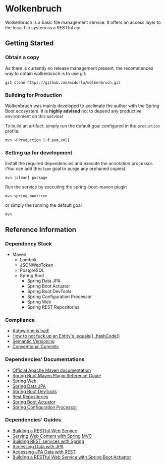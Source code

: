 # Wolkenbruch

Wolkenbruch is a basic file management service. It offers an access layer to the local file system as a RESTful api.

## Getting Started

### Obtain a copy

As there is currently no release management present, the recommenced way to obtain wolkenbruch is to use git:

```git clone https://github.com/midorlo/wolkenbruch.git```

### Building for Production

Wolkenbruch was mainly developed to acclimate the author with the Spring Boot ecosystem. It is **highly advised** not to
depend any productive environment on this service!

To build an artifact, simply run the default goal configured in the ``production``
profile.

```mvn -PProduction [-f pom.xml]```

### Setting up for development

Install the required dependencies and execute the annotation processor. (You can add the``clean`` goal to purge any
orphaned copies)

``mvn [clean] package``

Run the service by executing the spring-boot-maven plugin

``mvn spring-boot:run``

or simply the running the default goal

``mvn``

## Reference Information

### Dependency Stack

* Maven
    * Lombok
    * JSONWebToken
    * PostgreSQL
    * Spring Boot
        * Spring Data JPA
        * Spring Boot Actuator
        * Spring Boot DevTools
        * Spring Configuration Processor
        * Spring Web
        * Spring REST Repositories

### Compliance

* [Autowiring is bad!](https://dzone.com/articles/spring-di-patterns-the-good-the-bad-and-the-ugly)
* [How to not fuck up an Entity's .equals(),.hashCode()](https://vladmihalcea.com/how-to-implement-equals-and-hashcode-using-the-jpa-entity-identifier/)
* [Semantic Versioning](https://devhints.io/semver)
* [Conventional Commits](https://www.conventionalcommits.org/en/v1.0.0/)

### Dependencies' Documentations

* [Official Apache Maven documentation](https://maven.apache.org/guides/index.html)
* [Spring Boot Maven Plugin Reference Guide](https://docs.spring.io/spring-boot/docs/2.5.3/maven-plugin/reference/html/)
* [Spring Web](https://docs.spring.io/spring-boot/docs/2.5.3/reference/htmlsingle/#boot-features-developing-web-applications)
* [Spring Data JPA](https://docs.spring.io/spring-boot/docs/2.5.3/reference/htmlsingle/#boot-features-jpa-and-spring-data)
* [Spring Boot DevTools](https://docs.spring.io/spring-boot/docs/2.5.3/reference/htmlsingle/#using-boot-devtools)
* [Rest Repositories](https://docs.spring.io/spring-boot/docs/2.5.3/reference/htmlsingle/#howto-use-exposing-spring-data-repositories-rest-endpoint)
* [Spring Boot Actuator](https://docs.spring.io/spring-boot/docs/2.5.3/reference/htmlsingle/#production-ready)
* [Spring Configuration Processor](https://docs.spring.io/spring-boot/docs/2.5.3/reference/htmlsingle/#configuration-metadata-annotation-processor)

### Dependencies' Guides

* [Building a RESTful Web Service](https://spring.io/guides/gs/rest-service/)
* [Serving Web Content with Spring MVC](https://spring.io/guides/gs/serving-web-content/)
* [Building REST services with Spring](https://spring.io/guides/tutorials/bookmarks/)
* [Accessing Data with JPA](https://spring.io/guides/gs/accessing-data-jpa/)
* [Accessing JPA Data with REST](https://spring.io/guides/gs/accessing-data-rest/)
* [Building a RESTful Web Service with Spring Boot Actuator](https://spring.io/guides/gs/actuator-service/)

